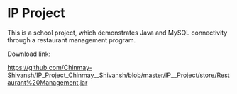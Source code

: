 # IP Project

 This is a school project, which demonstrates Java and MySQL connectivity through a restaurant management program.
 
Download link:

https://github.com/Chinmay-Shivansh/IP_Project_Chinmay__Shivansh/blob/master/IP__Project/store/Restaurant%20Management.jar
